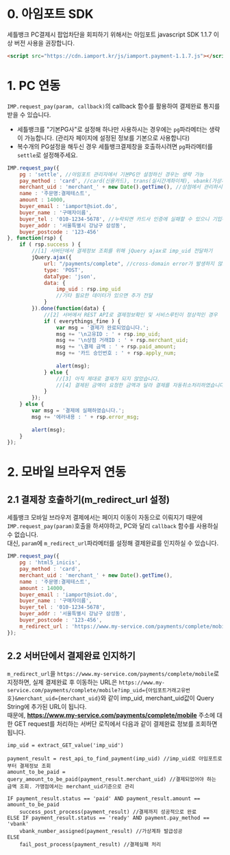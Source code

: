 # 0. 아임포트 SDK  
세틀뱅크 PC결제시 팝업차단을 회피하기 위해서는 아임포트 javascript SDK 1.1.7 이상 버전 사용을 권장합니다.  

```html
<script src="https://cdn.iamport.kr/js/iamport.payment-1.1.7.js"></script>
```

# 1. PC 연동  

`IMP.request_pay(param, callback)`의 callback 함수를 활용하여 결제완료 통지를 받을 수 있습니다.  

- 세틀뱅크를 "기본PG사"로 설정해 하나만 사용하시는 경우에는 `pg`파라메터는 생략이 가능합니다. (관리자 페이지에 설정된 정보를 기본으로 사용합니다)  
- 복수개의 PG설정을 해두신 경우 세틀뱅크결제창을 호출하시려면 `pg`파라메터를 `settle`로 설정해주세요.  


```javascript
IMP.request_pay({
    pg : 'settle', //아임포트 관리자에서 기본PG만 설정하신 경우는 생략 가능
    pay_method : 'card', //card(신용카드), trans(실시간계좌이체), vbank(가상계좌), phone(휴대폰소액결제)
    merchant_uid : 'merchant_' + new Date().getTime(), //상점에서 관리하시는 고유 주문번호를 전달
    name : '주문명:결제테스트',
    amount : 14000,
    buyer_email : 'iamport@siot.do',
    buyer_name : '구매자이름',
    buyer_tel : '010-1234-5678', //누락되면 카드사 인증에 실패할 수 있으니 기입해주세요
    buyer_addr : '서울특별시 강남구 삼성동',
    buyer_postcode : '123-456'
}, function(rsp) {
    if ( rsp.success ) {
    	//[1] 서버단에서 결제정보 조회를 위해 jQuery ajax로 imp_uid 전달하기
    	jQuery.ajax({
    		url: "/payments/complete", //cross-domain error가 발생하지 않도록 주의해주세요
    		type: 'POST',
    		dataType: 'json',
    		data: {
	    		imp_uid : rsp.imp_uid
	    		//기타 필요한 데이터가 있으면 추가 전달
    		}
    	}).done(function(data) {
    		//[2] 서버에서 REST API로 결제정보확인 및 서비스루틴이 정상적인 경우
    		if ( everythings_fine ) {
    			var msg = '결제가 완료되었습니다.';
    			msg += '\n고유ID : ' + rsp.imp_uid;
    			msg += '\n상점 거래ID : ' + rsp.merchant_uid;
    			msg += '\결제 금액 : ' + rsp.paid_amount;
    			msg += '카드 승인번호 : ' + rsp.apply_num;
    			
    			alert(msg);
    		} else {
    			//[3] 아직 제대로 결제가 되지 않았습니다.
    			//[4] 결제된 금액이 요청한 금액과 달라 결제를 자동취소처리하였습니다.
    		}
    	});
    } else {
        var msg = '결제에 실패하였습니다.';
        msg += '에러내용 : ' + rsp.error_msg;
        
        alert(msg);
    }
});
```

# 2. 모바일 브라우저 연동  
## 2.1 결제창 호출하기(m\_redirect\_url 설정)

세틀뱅크 모바일 브라우저 결제에서는 페이지 이동이 자동으로 이뤄지기 때문에 `IMP.request_pay(param)`호출을 하셔야하고, PC와 달리 `callback` 함수를 사용하실 수 없습니다.  
대신, `param`에 `m_redirect_url`파라메터를 설정해 결제완료를 인지하실 수 있습니다.  

```javascript
IMP.request_pay({
    pg : 'html5_inicis',
    pay_method : 'card',
    merchant_uid : 'merchant_' + new Date().getTime(),
    name : '주문명:결제테스트',
    amount : 14000,
    buyer_email : 'iamport@siot.do',
    buyer_name : '구매자이름',
    buyer_tel : '010-1234-5678',
    buyer_addr : '서울특별시 강남구 삼성동',
    buyer_postcode : '123-456',
    m_redirect_url : 'https://www.my-service.com/payments/complete/mobile'
});
```

## 2.2 서버단에서 결제완료 인지하기  
`m_redirect_url`을 `https://www.my-service.com/payments/complete/mobile`로 지정하면, 실제 결제완료 후 이동하는 URL은 `https://www.my-service.com/payments/complete/mobile?imp_uid={아임포트거래고유번호}&merchant_uid={merchant_uid}`와 같이 imp\_uid, merchant\_uid값이 Query String에 추가된 URL이 됩니다.  
때문에, **https://www.my-service.com/payments/complete/mobile** 주소에 대한 GET request를 처리하는 서버단 로직에서 다음과 같이 결제완료 정보를 조회하면 됩니다.  

```
imp_uid = extract_GET_value('imp_uid')

payment_result = rest_api_to_find_payment(imp_uid) //imp_uid로 아임포트로부터 결제정보 조회
amount_to_be_paid = query_amount_to_be_paid(payment_result.merchant_uid) //결제되었어야 하는 금액 조회. 가맹점에서는 merchant_uid기준으로 관리

IF payment_result.status == 'paid' AND payment_result.amount == amount_to_be_paid
	success_post_process(payment_result) //결제까지 성공적으로 완료
ELSE IF payment_result.status == 'ready' AND payment.pay_method == 'vbank'
	vbank_number_assigned(payment_result) //가상계좌 발급성공
ELSE
	fail_post_process(payment_result) //결제실패 처리
```
